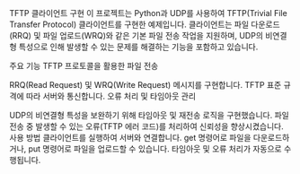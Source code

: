 TFTP 클라이언트 구현
이 프로젝트는 Python과 UDP를 사용하여 TFTP(Trivial File Transfer Protocol) 클라이언트를 구현한 예제입니다. 클라이언트는 파일 다운로드(RRQ) 및 파일 업로드(WRQ)와 같은 기본 파일 전송 작업을 지원하며, UDP의 비연결형 특성으로 인해 발생할 수 있는 문제를 해결하는 기능을 포함하고 있습니다.

주요 기능
TFTP 프로토콜을 활용한 파일 전송

RRQ(Read Request) 및 WRQ(Write Request) 메시지를 구현합니다.
TFTP 표준 규격에 따라 서버와 통신합니다.
오류 처리 및 타임아웃 관리

UDP의 비연결형 특성을 보완하기 위해 타임아웃 및 재전송 로직을 구현했습니다.
파일 전송 중 발생할 수 있는 오류(TFTP 에러 코드)를 처리하여 신뢰성을 향상시켰습니다.
사용 방법
클라이언트를 실행하여 서버와 연결합니다.
get 명령어로 파일을 다운로드하거나, put 명령어로 파일을 업로드할 수 있습니다.
타임아웃 및 오류 처리가 자동으로 수행됩니다.

